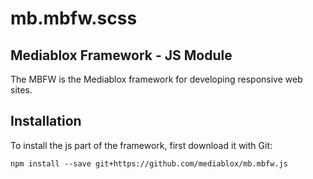 # mb.mbfw.scss
## Mediablox Framework - JS Module

The MBFW is the Mediablox framework for developing responsive web sites.

## Installation

To install the js part of the framework, first download it with Git:

```
npm install --save git+https://github.com/mediablox/mb.mbfw.js
```

